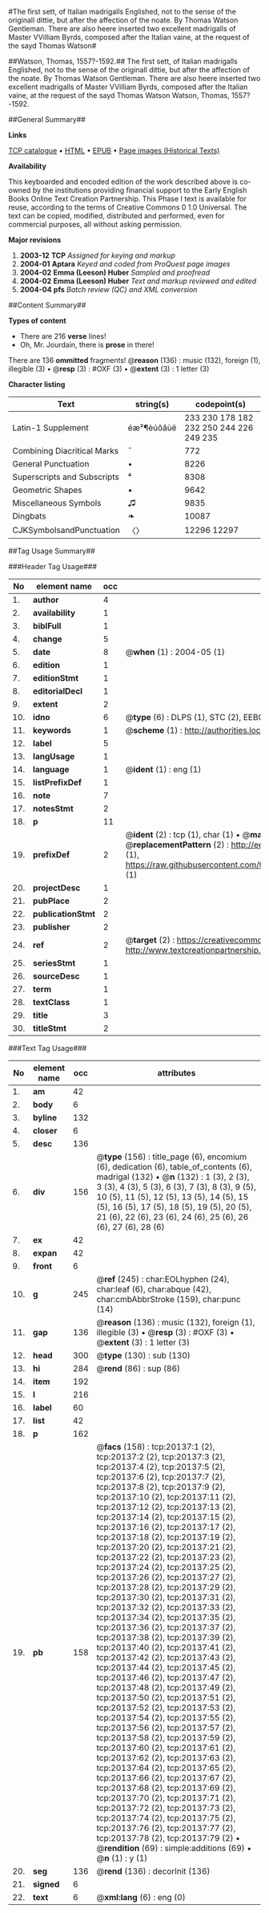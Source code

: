 #The first sett, of Italian madrigalls Englished, not to the sense of the originall dittie, but after the affection of the noate. By Thomas Watson Gentleman. There are also heere inserted two excellent madrigalls of Master VVilliam Byrds, composed after the Italian vaine, at the request of the sayd Thomas Watson#

##Watson, Thomas, 1557?-1592.##
The first sett, of Italian madrigalls Englished, not to the sense of the originall dittie, but after the affection of the noate. By Thomas Watson Gentleman. There are also heere inserted two excellent madrigalls of Master VVilliam Byrds, composed after the Italian vaine, at the request of the sayd Thomas Watson
Watson, Thomas, 1557?-1592.

##General Summary##

**Links**

[TCP catalogue](http://www.ota.ox.ac.uk/tcp/)  • 
[HTML](http://tei.it.ox.ac.uk/tcp/Texts-HTML/free/A14/A14823.html)  • 
[EPUB](http://tei.it.ox.ac.uk/tcp/Texts-EPUB/free/A14/A14823.epub) • 
[Page images (Historical Texts)](https://data.historicaltexts.jisc.ac.uk/view?pubId=eebo-99854700e&pageId=eebo-99854700e-20137-1)

**Availability**

This keyboarded and encoded edition of the
	       work described above is co-owned by the institutions
	       providing financial support to the Early English Books
	       Online Text Creation Partnership. This Phase I text is
	       available for reuse, according to the terms of Creative
	       Commons 0 1.0 Universal. The text can be copied,
	       modified, distributed and performed, even for
	       commercial purposes, all without asking permission.

**Major revisions**

1. __2003-12__ __TCP__ *Assigned for keying and markup*
1. __2004-01__ __Aptara__ *Keyed and coded from ProQuest page images*
1. __2004-02__ __Emma (Leeson) Huber__ *Sampled and proofread*
1. __2004-02__ __Emma (Leeson) Huber__ *Text and markup reviewed and edited*
1. __2004-04__ __pfs__ *Batch review (QC) and XML conversion*

##Content Summary##

**Types of content**

  * There are 216 **verse** lines!
  * Oh, Mr. Jourdain, there is **prose** in there!

There are 136 **ommitted** fragments! 
 @__reason__ (136) : music (132), foreign (1), illegible (3)  •  @__resp__ (3) : #OXF (3)  •  @__extent__ (3) : 1 letter (3)

**Character listing**


|Text|string(s)|codepoint(s)|
|---|---|---|
|Latin-1 Supplement|éæ²¶èúôâùë|233 230 178 182 232 250 244 226 249 235|
|Combining             Diacritical Marks|̄|772|
|General Punctuation|•|8226|
|Superscripts             and Subscripts|⁴|8308|
|Geometric Shapes|▪|9642|
|Miscellaneous Symbols|♫|9835|
|Dingbats|❧|10087|
|CJKSymbolsandPunctuation|〈〉|12296 12297|

##Tag Usage Summary##

###Header Tag Usage###

|No|element name|occ|attributes|
|---|---|---|---|
|1.|__author__|4||
|2.|__availability__|1||
|3.|__biblFull__|1||
|4.|__change__|5||
|5.|__date__|8| @__when__ (1) : 2004-05 (1)|
|6.|__edition__|1||
|7.|__editionStmt__|1||
|8.|__editorialDecl__|1||
|9.|__extent__|2||
|10.|__idno__|6| @__type__ (6) : DLPS (1), STC (2), EEBO-CITATION (1), PROQUEST (1), VID (1)|
|11.|__keywords__|1| @__scheme__ (1) : http://authorities.loc.gov/ (1)|
|12.|__label__|5||
|13.|__langUsage__|1||
|14.|__language__|1| @__ident__ (1) : eng (1)|
|15.|__listPrefixDef__|1||
|16.|__note__|7||
|17.|__notesStmt__|2||
|18.|__p__|11||
|19.|__prefixDef__|2| @__ident__ (2) : tcp (1), char (1)  •  @__matchPattern__ (2) : ([0-9\-]+):([0-9IVX]+) (1), (.+) (1)  •  @__replacementPattern__ (2) : http://eebo.chadwyck.com/downloadtiff?vid=$1&page=$2 (1), https://raw.githubusercontent.com/textcreationpartnership/Texts/master/tcpchars.xml#$1 (1)|
|20.|__projectDesc__|1||
|21.|__pubPlace__|2||
|22.|__publicationStmt__|2||
|23.|__publisher__|2||
|24.|__ref__|2| @__target__ (2) : https://creativecommons.org/publicdomain/zero/1.0/ (1), http://www.textcreationpartnership.org/docs/. (1)|
|25.|__seriesStmt__|1||
|26.|__sourceDesc__|1||
|27.|__term__|1||
|28.|__textClass__|1||
|29.|__title__|3||
|30.|__titleStmt__|2||


###Text Tag Usage###

|No|element name|occ|attributes|
|---|---|---|---|
|1.|__am__|42||
|2.|__body__|6||
|3.|__byline__|132||
|4.|__closer__|6||
|5.|__desc__|136||
|6.|__div__|156| @__type__ (156) : title_page (6), encomium (6), dedication (6), table_of_contents (6), madrigal (132)  •  @__n__ (132) : 1 (3), 2 (3), 3 (3), 4 (3), 5 (3), 6 (3), 7 (3), 8 (3), 9 (5), 10 (5), 11 (5), 12 (5), 13 (5), 14 (5), 15 (5), 16 (5), 17 (5), 18 (5), 19 (5), 20 (5), 21 (6), 22 (6), 23 (6), 24 (6), 25 (6), 26 (6), 27 (6), 28 (6)|
|7.|__ex__|42||
|8.|__expan__|42||
|9.|__front__|6||
|10.|__g__|245| @__ref__ (245) : char:EOLhyphen (24), char:leaf (6), char:abque (42), char:cmbAbbrStroke (159), char:punc (14)|
|11.|__gap__|136| @__reason__ (136) : music (132), foreign (1), illegible (3)  •  @__resp__ (3) : #OXF (3)  •  @__extent__ (3) : 1 letter (3)|
|12.|__head__|300| @__type__ (130) : sub (130)|
|13.|__hi__|284| @__rend__ (86) : sup (86)|
|14.|__item__|192||
|15.|__l__|216||
|16.|__label__|60||
|17.|__list__|42||
|18.|__p__|162||
|19.|__pb__|158| @__facs__ (158) : tcp:20137:1 (2), tcp:20137:2 (2), tcp:20137:3 (2), tcp:20137:4 (2), tcp:20137:5 (2), tcp:20137:6 (2), tcp:20137:7 (2), tcp:20137:8 (2), tcp:20137:9 (2), tcp:20137:10 (2), tcp:20137:11 (2), tcp:20137:12 (2), tcp:20137:13 (2), tcp:20137:14 (2), tcp:20137:15 (2), tcp:20137:16 (2), tcp:20137:17 (2), tcp:20137:18 (2), tcp:20137:19 (2), tcp:20137:20 (2), tcp:20137:21 (2), tcp:20137:22 (2), tcp:20137:23 (2), tcp:20137:24 (2), tcp:20137:25 (2), tcp:20137:26 (2), tcp:20137:27 (2), tcp:20137:28 (2), tcp:20137:29 (2), tcp:20137:30 (2), tcp:20137:31 (2), tcp:20137:32 (2), tcp:20137:33 (2), tcp:20137:34 (2), tcp:20137:35 (2), tcp:20137:36 (2), tcp:20137:37 (2), tcp:20137:38 (2), tcp:20137:39 (2), tcp:20137:40 (2), tcp:20137:41 (2), tcp:20137:42 (2), tcp:20137:43 (2), tcp:20137:44 (2), tcp:20137:45 (2), tcp:20137:46 (2), tcp:20137:47 (2), tcp:20137:48 (2), tcp:20137:49 (2), tcp:20137:50 (2), tcp:20137:51 (2), tcp:20137:52 (2), tcp:20137:53 (2), tcp:20137:54 (2), tcp:20137:55 (2), tcp:20137:56 (2), tcp:20137:57 (2), tcp:20137:58 (2), tcp:20137:59 (2), tcp:20137:60 (2), tcp:20137:61 (2), tcp:20137:62 (2), tcp:20137:63 (2), tcp:20137:64 (2), tcp:20137:65 (2), tcp:20137:66 (2), tcp:20137:67 (2), tcp:20137:68 (2), tcp:20137:69 (2), tcp:20137:70 (2), tcp:20137:71 (2), tcp:20137:72 (2), tcp:20137:73 (2), tcp:20137:74 (2), tcp:20137:75 (2), tcp:20137:76 (2), tcp:20137:77 (2), tcp:20137:78 (2), tcp:20137:79 (2)  •  @__rendition__ (69) : simple:additions (69)  •  @__n__ (1) : y (1)|
|20.|__seg__|136| @__rend__ (136) : decorInit (136)|
|21.|__signed__|6||
|22.|__text__|6| @__xml:lang__ (6) : eng (0)|
